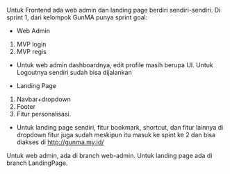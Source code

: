 Untuk Frontend ada web admin dan landing page berdiri sendiri-sendiri. 
Di sprint 1, dari kelompok GunMA punya sprint goal:

- Web Admin
1. MVP login
2. MVP regis
- Untuk web admin dashboardnya, edit profile masih berupa UI. Untuk Logoutnya sendiri sudah bisa dijalankan

- Landing Page
1.  Navbar+dropdown
2.  Footer
3.  Fitur personalisasi.
- Untuk landing page sendiri, fitur bookmark, shortcut, dan fitur lainnya di dropdown fitur juga sudah meskipun itu masuk ke spint ke 2 dan bisa diakses di http://gunma.my.id/

Untuk web admin, ada di branch web-admin.
Untuk landing page ada di branch LandingPage.
